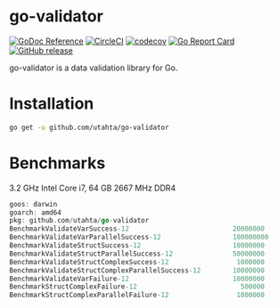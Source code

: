# go-validator

[![GoDoc Reference](https://godoc.org/github.com/utahta/go-validator?status.svg)](http://godoc.org/github.com/utahta/go-validator)
[![CircleCI](https://circleci.com/gh/utahta/go-validator.svg?style=svg)](https://circleci.com/gh/utahta/go-validator)
[![codecov](https://codecov.io/gh/utahta/go-validator/branch/master/graph/badge.svg)](https://codecov.io/gh/utahta/go-validator)
[![Go Report Card](https://goreportcard.com/badge/github.com/utahta/go-validator)](https://goreportcard.com/report/github.com/utahta/go-validator)
[![GitHub release](https://img.shields.io/github/release/utahta/go-validator.svg)](https://github.com/utahta/go-validator/releases)

go-validator is a data validation library for Go.

# Installation

```sh
go get -u github.com/utahta/go-validator
```

# Benchmarks

3.2 GHz Intel Core i7, 64 GB 2667 MHz DDR4
```go
goos: darwin
goarch: amd64
pkg: github.com/utahta/go-validator
BenchmarkValidateVarSuccess-12                          20000000                58.6 ns/op             0 B/op          0 allocs/op
BenchmarkValidateVarParallelSuccess-12                  100000000               12.1 ns/op             0 B/op          0 allocs/op
BenchmarkValidateStructSuccess-12                       10000000               188 ns/op               0 B/op          0 allocs/op
BenchmarkValidateStructParallelSuccess-12               50000000                36.5 ns/op             0 B/op          0 allocs/op
BenchmarkValidateStructComplexSuccess-12                 1000000              1122 ns/op              32 B/op          3 allocs/op
BenchmarkValidateStructComplexParallelSuccess-12        10000000               217 ns/op              32 B/op          3 allocs/op
BenchmarkValidateVarFailure-12                          10000000               188 ns/op             224 B/op          3 allocs/op
BenchmarkStructComplexFailure-12                          500000              3733 ns/op            3760 B/op         60 allocs/op
BenchmarkStructComplexParallelFailure-12                 1000000              1088 ns/op            3760 B/op         60 allocs/op
```
